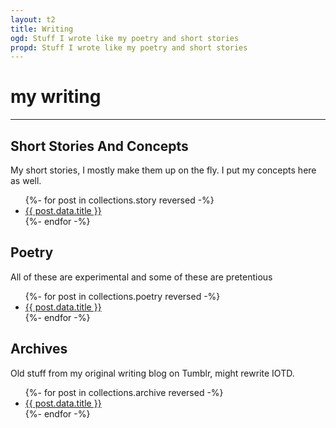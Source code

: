 ```yaml
---
layout: t2
title: Writing
ogd: Stuff I wrote like my poetry and short stories
propd: Stuff I wrote like my poetry and short stories
---
```


# my writing

---
## Short Stories And Concepts <i class="ph ph-notebook"></i>
My short stories, I mostly make them up on the fly. I put my concepts here as well.

<ul>
{%- for post in collections.story reversed -%}
  <li><a href="{{ post.url }}">{{ post.data.title }}</a></li>
{%- endfor -%}
</ul>

## Poetry <i class="ph ph-scroll"></i>
All of these are experimental and some of these are pretentious

<ul>
{%- for post in collections.poetry reversed -%}
  <li><a href="{{ post.url }}">{{ post.data.title }}</a></li>
{%- endfor -%}
</ul>

## Archives <i class="ph ph-archive"></i>
Old stuff from my original writing blog on Tumblr, might rewrite IOTD.

<ul>
{%- for post in collections.archive reversed -%}
  <li><a href="{{ post.url }}">{{ post.data.title }}</a></li>
{%- endfor -%}
</ul>

